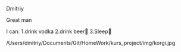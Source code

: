 Dmitriy

Great man

I can:
1.drink vodka
2.drink beer
3.Sleep

/Users/dmitriy/Documents/Git/HomeWork/kurs_project/img/korgi.jpg
